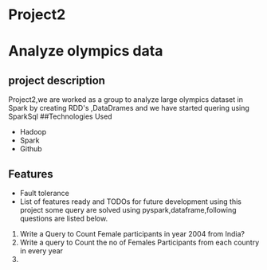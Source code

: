 # Project2
# Analyze olympics data
## project description
Project2,we are worked as a group to analyze large olympics dataset in Spark by creating RDD's ,DataDrames and we have started quering using SparkSql
##Technologies Used
* Hadoop
* Spark
* Github
## Features
* Fault tolerance
* List of features ready and TODOs for future development using this project some query are solved using pyspark,dataframe,following questions are listed below.
1) Write a Query to Count Female participants in year 2004 from India?
2) Write a query to Count the no of Females Participants from each country in every year
3)

